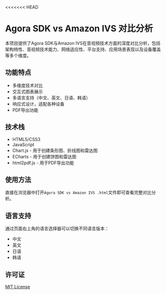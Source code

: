 <<<<<<< HEAD
# Agora SDK vs Amazon IVS 对比分析

本项目提供了Agora SDK与Amazon IVS在音视频技术方面的深度对比分析，包括架构特性、音视频技术能力、网络适应性、平台支持、应用场景表现以及设备覆盖等多个维度。

## 功能特点

- 多维度技术对比
- 交互式图表展示
- 多语言支持（中文、英文、日语、韩语）
- 响应式设计，适配各种设备
- PDF导出功能

## 技术栈

- HTML5/CSS3
- JavaScript
- Chart.js - 用于创建条形图、折线图和雷达图
- ECharts - 用于创建饼图和雷达图
- html2pdf.js - 用于PDF导出功能

## 使用方法

直接在浏览器中打开`Agora SDK vs Amazon IVS .html`文件即可查看完整对比分析。

## 语言支持

通过页面右上角的语言选择器可以切换不同语言版本：
- 中文
- 英文
- 日语
- 韩语

## 许可证

[MIT License](LICENSE)
